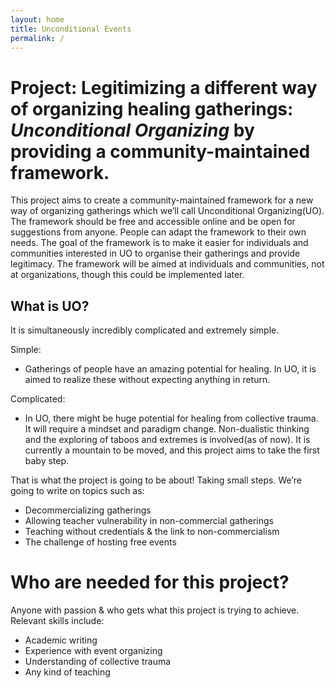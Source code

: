 ```yaml
---
layout: home
title: Unconditional Events
permalink: /
---
```


# Project: Legitimizing a different way of organizing healing gatherings: *Unconditional Organizing* by providing a community-maintained framework.
This project aims to create a community-maintained framework for a new way
of organizing gatherings which we’ll call Unconditional Organizing(UO). The
framework should be free and accessible online and be open for suggestions
from anyone. People can adapt the framework to their own needs. The goal of
the framework is to make it easier for individuals and communities interested
in UO to organise their gatherings and provide legitimacy.
The framework will be aimed at individuals and communities, not at organizations, though this could be implemented later.

## What is UO?
It is simultaneously incredibly complicated and extremely simple.

Simple:

- Gatherings of people have an amazing potential for healing. In UO, it is
aimed to realize these without expecting anything in return.

Complicated:

- In UO, there might be huge potential for healing from collective trauma.
It will require a mindset and paradigm change. Non-dualistic thinking
and the exploring of taboos and extremes is involved(as of now). It is
currently a mountain to be moved, and this project aims to take the first
baby step.

That is what the project is going to be about! Taking small steps. We’re going to write on topics such as:

- Decommercializing gatherings
- Allowing teacher vulnerability in non-commercial gatherings
- Teaching without credentials & the link to non-commercialism
- The challenge of hosting free events

# Who are needed for this project?
Anyone with passion & who gets what this project is trying to achieve.
Relevant skills include:

- Academic writing
- Experience with event organizing
- Understanding of collective trauma
- Any kind of teaching



